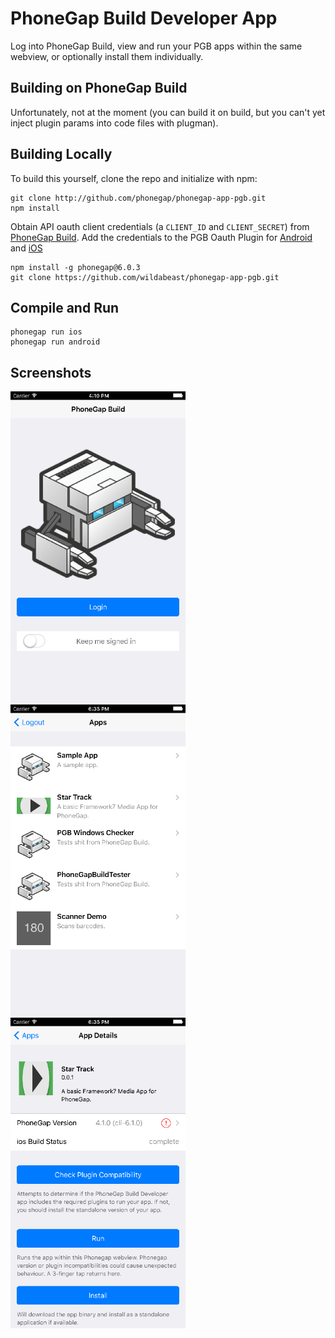 # PhoneGap Build Developer App

Log into PhoneGap Build, view and run your PGB apps within the same webview, or optionally install them individually.

## Building on PhoneGap Build

Unfortunately, not at the moment (you can build it on build, but you can't yet inject plugin params into code files with plugman).

## Building Locally

To build this yourself, clone the repo and initialize with npm:

    git clone http://github.com/phonegap/phonegap-app-pgb.git
    npm install

Obtain API oauth client credentials (a `CLIENT_ID` and `CLIENT_SECRET`) from [PhoneGap Build](https://build.phonegap.com/people/edit). Add the credentials to the PGB Oauth Plugin for [Android](blob/master/platforms/android/src/com/phonegap/build/oauth/PhonegapBuildOauth.java#L25) and [iOS](blob/master/platforms/ios/PhoneGap%20Build/Plugins/com.phonegap.build.oauth/CDVPhonegapBuildOauth.m#L13)

    npm install -g phonegap@6.0.3
    git clone https://github.com/wildabeast/phonegap-app-pgb.git

## Compile and Run

    phonegap run ios
    phonegap run android

## Screenshots

<img src="screenshots/login.png" width=280 />
<img src="screenshots/apps.png" width=280 />
<img src="screenshots/detail.png" width=280 />
    
